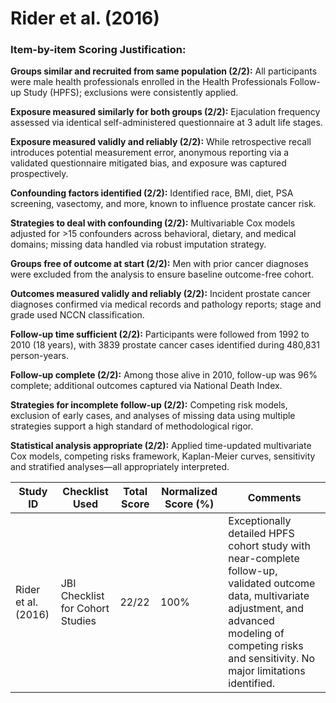 # Rider et al. (2016)

### Item-by-item Scoring Justification:

**Groups similar and recruited from same population (2/2):** All participants were male health professionals enrolled in the Health Professionals Follow-up Study (HPFS); exclusions were consistently applied.

**Exposure measured similarly for both groups (2/2):** Ejaculation frequency assessed via identical self-administered questionnaire at 3 adult life stages.

**Exposure measured validly and reliably (2/2):** While retrospective recall introduces potential measurement error, anonymous reporting via a validated questionnaire mitigated bias, and exposure was captured prospectively.

**Confounding factors identified (2/2):** Identified race, BMI, diet, PSA screening, vasectomy, and more, known to influence prostate cancer risk.

**Strategies to deal with confounding (2/2):** Multivariable Cox models adjusted for >15 confounders across behavioral, dietary, and medical domains; missing data handled via robust imputation strategy.

**Groups free of outcome at start (2/2):** Men with prior cancer diagnoses were excluded from the analysis to ensure baseline outcome-free cohort.

**Outcomes measured validly and reliably (2/2):** Incident prostate cancer diagnoses confirmed via medical records and pathology reports; stage and grade used NCCN classification.

**Follow-up time sufficient (2/2):** Participants were followed from 1992 to 2010 (18 years), with 3839 prostate cancer cases identified during 480,831 person-years.

**Follow-up complete (2/2):** Among those alive in 2010, follow-up was 96% complete; additional outcomes captured via National Death Index.

**Strategies for incomplete follow-up (2/2):** Competing risk models, exclusion of early cases, and analyses of missing data using multiple strategies support a high standard of methodological rigor.

**Statistical analysis appropriate (2/2):** Applied time-updated multivariate Cox models, competing risks framework, Kaplan-Meier curves, sensitivity and stratified analyses—all appropriately interpreted.

| Study ID | Checklist Used | Total Score | Normalized Score (%) | Comments |
| --- | --- | --- | --- | --- |
| Rider et al. (2016) | JBI Checklist for Cohort Studies | 22/22 | 100% | Exceptionally detailed HPFS cohort study with near-complete follow-up, validated outcome data, multivariate adjustment, and advanced modeling of competing risks and sensitivity. No major limitations identified. |
